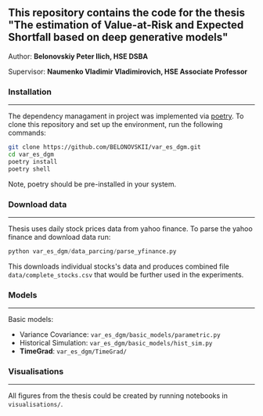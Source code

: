 ## This repository contains the code for the thesis "The estimation of Value-at-Risk and Expected Shortfall based on deep generative models"
Author:  **Belonovskiy Peter Ilich, HSE DSBA** 

Supervisor: **Naumenko Vladimir Vladimirovich, HSE Associate Professor**

### Installation
___
The dependency managament in project was implemented via [poetry](https://python-poetry.org).
To clone this repository and set up the environment, run the following commands:
```bash
git clone https://github.com/BELONOVSKII/var_es_dgm.git
cd var_es_dgm
poetry install
poetry shell
```
Note, poetry should be pre-installed in your system.

### Download data
___
Thesis uses daily stock prices data from yahoo finance. To parse the yahoo finance and download data run:
```python
python var_es_dgm/data_parcing/parse_yfinance.py 
```
This downloads individual stocks's data and produces combined file `data/complete_stocks.csv` that would be further used in the experiments.

### Models
___
Basic models:
* Variance Covariance: `var_es_dgm/basic_models/parametric.py`
* Historical Simulation: `var_es_dgm/basic_models/hist_sim.py`
* **TimeGrad**: `var_es_dgm/TimeGrad/`

### Visualisations
___
All figures from the thesis could be created by running notebooks in `visualisations/`.